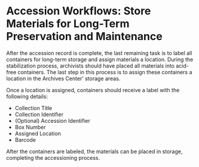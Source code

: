 <h1>Accession Workflows: Store Materials for Long-Term Preservation and Maintenance</h1>  
<p>After the accession record is complete, the last remaining task is to label all containers for long-term storage and assign materials a location. During the stabilization process, archivists should have placed all materials into acid-free containers. The last step in this process is to assign these containers a location in the Archives Center’ storage areas.</p> 
<p>Once a location is assigned, containers should receive a label with the following details:</p> 
<ul>
  <li>Collection Title</li> 
	<li>Collection Identifier</li>
  <li>(Optional) Accession Identifier</li>
	<li>Box Number</li>
	<li>Assigned Location</li>
	<li>Barcode</li>
</ul>
<p>After the containers are labeled, the materials can be placed in storage, completing the accessioning process.</p> 
